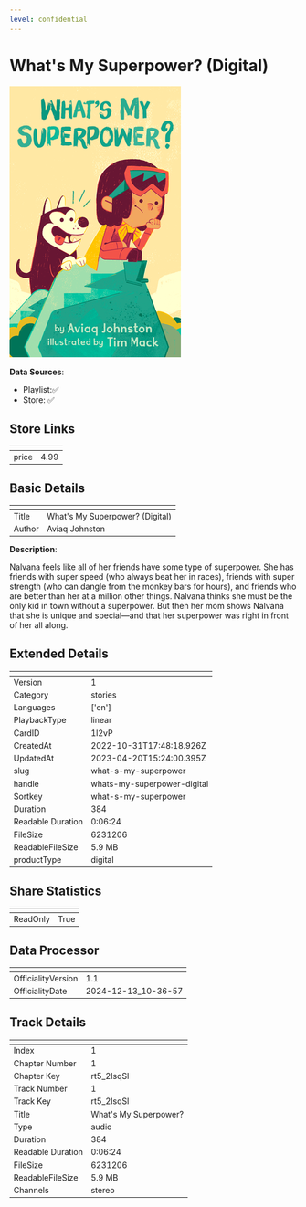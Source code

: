 ```yaml
---
level: confidential
---
```

# What's My Superpower? (Digital)

![card_[1l2vP].png](../../img/cards/card_[1l2vP].png)

**Data Sources**: 

- Playlist:✅
- Store: ✅


## Store Links

| <!-- --> | <!-- --> |
| - | - |
| price | 4.99 |


## Basic Details

| <!-- --> | <!-- --> |
| - | - |
| Title | What's My Superpower? (Digital) |
| Author | Aviaq Johnston |

**Description**:

Nalvana feels like all of her friends have some type of superpower. She has friends with super speed (who always beat her in races), friends with super strength (who can dangle from the monkey bars for hours), and friends who are better than her at a million other things.  Nalvana thinks she must be the only kid in town without a superpower.  But then her mom shows Nalvana that she is unique and special—and that her superpower was right in front of her all along.


## Extended Details

| <!-- --> | <!-- --> |
| - | - |
| Version | 1 |
| Category | stories |
| Languages | ['en'] |
| PlaybackType | linear |
| CardID | 1l2vP |
| CreatedAt | 2022-10-31T17:48:18.926Z |
| UpdatedAt | 2023-04-20T15:24:00.395Z |
| slug | what-s-my-superpower |
| handle | whats-my-superpower-digital |
| Sortkey | what-s-my-superpower |
| Duration | 384 |
| Readable Duration | 0:06:24 |
| FileSize | 6231206 |
| ReadableFileSize | 5.9 MB |
| productType | digital |


## Share Statistics

| <!-- --> | <!-- --> |
| - | - |
| ReadOnly | True |


## Data Processor

| <!-- --> | <!-- --> |
| - | - |
| OfficialityVersion | 1.1
| OfficialityDate | 2024-12-13_10-36-57


## Track Details

| <!-- --> | <!-- --> |
| - | - |
| Index | 1 |
| Chapter Number | 1 |
| Chapter Key | rt5_2IsqSl |
| Track Number | 1 |
| Track Key | rt5_2IsqSl |
| Title | What's My Superpower? |
| Type | audio |
| Duration | 384 |
| Readable Duration | 0:06:24 |
| FileSize | 6231206 |
| ReadableFileSize | 5.9 MB |
| Channels | stereo |

